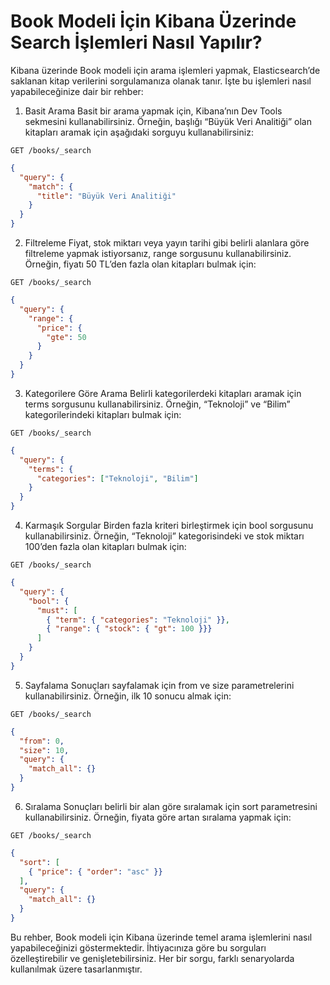 # Book Modeli İçin Kibana Üzerinde Search İşlemleri Nasıl Yapılır?
Kibana üzerinde Book modeli için arama işlemleri yapmak, Elasticsearch’de saklanan kitap verilerini sorgulamanıza olanak tanır. İşte bu işlemleri nasıl yapabileceğinize dair bir rehber:

1. Basit Arama
Basit bir arama yapmak için, Kibana’nın Dev Tools sekmesini kullanabilirsiniz. Örneğin, başlığı “Büyük Veri Analitiği” olan kitapları aramak için aşağıdaki sorguyu kullanabilirsiniz: 

`GET /books/_search`
```json
{
  "query": {
    "match": {
      "title": "Büyük Veri Analitiği"
    }
  }
}
```

2. Filtreleme
Fiyat, stok miktarı veya yayın tarihi gibi belirli alanlara göre filtreleme yapmak istiyorsanız, range sorgusunu kullanabilirsiniz. Örneğin, fiyatı 50 TL’den fazla olan kitapları bulmak için:

`GET /books/_search`
```json
{
  "query": {
    "range": {
      "price": {
        "gte": 50
      }
    }
  }
}
```

3. Kategorilere Göre Arama
Belirli kategorilerdeki kitapları aramak için terms sorgusunu kullanabilirsiniz. Örneğin, “Teknoloji” ve “Bilim” kategorilerindeki kitapları bulmak için:

`GET /books/_search`
```json
{
  "query": {
    "terms": {
      "categories": ["Teknoloji", "Bilim"]
    }
  }
}
```

4. Karmaşık Sorgular
Birden fazla kriteri birleştirmek için bool sorgusunu kullanabilirsiniz. Örneğin, “Teknoloji” kategorisindeki ve stok miktarı 100’den fazla olan kitapları bulmak için:

`GET /books/_search`
```json
{
  "query": {
    "bool": {
      "must": [
        { "term": { "categories": "Teknoloji" }},
        { "range": { "stock": { "gt": 100 }}}
      ]
    }
  }
}
```

5. Sayfalama
Sonuçları sayfalamak için from ve size parametrelerini kullanabilirsiniz. Örneğin, ilk 10 sonucu almak için:

`GET /books/_search`
```json
{
  "from": 0,
  "size": 10,
  "query": {
    "match_all": {}
  }
}
```

6. Sıralama
Sonuçları belirli bir alan göre sıralamak için sort parametresini kullanabilirsiniz. Örneğin, fiyata göre artan sıralama yapmak için:

`GET /books/_search`
```json
{
  "sort": [
    { "price": { "order": "asc" }}
  ],
  "query": {
    "match_all": {}
  }
}
```

Bu rehber, Book modeli için Kibana üzerinde temel arama işlemlerini nasıl yapabileceğinizi göstermektedir. İhtiyacınıza göre bu sorguları özelleştirebilir ve genişletebilirsiniz. Her bir sorgu, farklı senaryolarda kullanılmak üzere tasarlanmıştır.